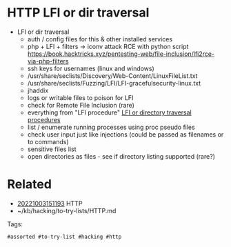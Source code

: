 # HTTP LFI or dir traversal
- LFI or dir traversal
  - auth / config files for this & other installed services
  - php + LFI + filters -> iconv attack RCE with python script https://book.hacktricks.xyz/pentesting-web/file-inclusion/lfi2rce-via-php-filters
  - ssh keys for usernames (linux and windows)
  - /usr/share/seclists/Discovery/Web-Content/LinuxFileList.txt
  - /usr/share/seclists/Fuzzing/LFI/LFI-gracefulsecurity-linux.txt
  - jhaddix
  - logs or writable files to poison for LFI
  - check for Remote File Inclusion (rare)
  - everything from "LFI procedure" [LFI or directory traversal procedures](../methodology/LFI-procedure.md#lfi-or-directory-traversal-procedures)
  - list / enumerate running processes using proc pseudo files
  - check user input just like injections (could be passed as filenames or to commands)
  - sensitive files list
  - open directories as files - see if directory listing supported (rare?)

# Related

- [20221003151193](/zet/20221003151193/README.md) HTTP
- ~/kb/hacking/to-try-lists/HTTP.md

Tags:

    #assorted #to-try-list #hacking #http

